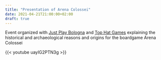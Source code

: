```yaml
---
title: "Presentation of Arena Colossei"
date: 2021-04-21T21:00:00+02:00
draft: true
---
```


Event organized with [Just Play Bologna](https://www.justplaybologna.it) and [Top Hat Games](https://tophat.games/) explaining the historical and archaeological reasons and origins for the boardgame Arena Colossei

{{< youtube uayIG2PTN3g >}}

